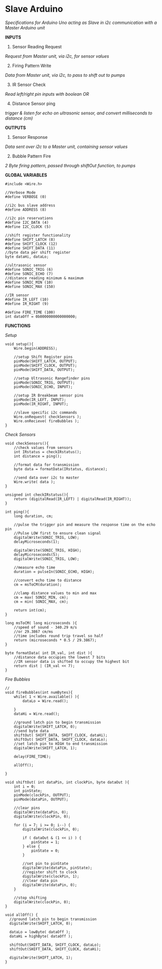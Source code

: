 # Slave Arduino

*Specifications for Arduino Uno acting as Slave in i2c communication with a Master Arduino unit*

**INPUTS**

1) Sensor Reading Request

*Request from Master unit, via i2c, for sensor values*

2) Firing Pattern Write

*Data from Master unit, via i2c, to pass to shift out to pumps*

3) IR Sensor Check

*Read left/right pin inputs with boolean OR*

4) Distance Sensor ping

*trigger & listen for echo on ultrasonic sensor, and convert milliseconds to distance (cm)*

**OUTPUTS**

1) Sensor Response

*Data sent over i2c to a Master unit, containing sensor values*

2) Bubble Pattern Fire

*2 Byte firing pattern, passed through shiftOut function, to pumps*

**GLOBAL VARIABLES**
```Arduino
#include <Wire.h>

//Verbose Mode
#define VERBOSE (0)

//i2c bus slave address
#define ADDRESS (8)

//i2c pin reservations
#define I2C_DATA (4)
#define I2C_CLOCK (5)

//shift register functionality
#define SHIFT_LATCH (8)
#define SHIFT_CLOCK (12)
#define SHIFT_DATA (11)
//byte data per shift register
byte dataHi, dataLo;

//ultrasonic sensor
#define SONIC_TRIG (6)
#define SONIC_ECHO (7)
//distance reading minimum & maximum
#define SONIC_MIN (10)
#define SONIC_MAX (150)

//IR sensor
#define IR_LEFT (10)
#define IR_RIGHT (9)

#define FIRE_TIME (100)
int dataOff = 0b0000000000000000;
```

**FUNCTIONS**

*Setup*
```Arduino
void setup(){
	Wire.begin(ADDRESS);

	//setup Shift Register pins
	pinMode(SHIFT_LATCH, OUTPUT);
	pinMode(SHIFT_CLOCK, OUTPUT);
	pinMode(SHIFT_DATA, OUTPUT);

	//setup Ultrasonic Rangefinder pins
	pinMode(SONIC_TRIG, OUTPUT);
	pinMode(SONIC_ECHO, INPUT);

	//setup IR Breakbeam sensor pins
	pinMode(IR_LEFT, INPUT);
	pinMode(IR_RIGHT, INPUT);

	//slave specific i2c commands
	Wire.onRequest( checkSensors );
	Wire.onRecieve( fireBubbles );
}
```

*Check Sensors*
```Arduino
void checkSensors(){
	//check values from sensors
	int IRstatus = checkIRstatus();
	int distance = ping();
	
	//format data for transmission
	byte data = formatData(IRstatus, distance);

	//send data over i2c to master
	Wire.write( data );
}

unsigned int checkIRstatus(){
	return (digitalRead(IR_LEFT) | digitalRead(IR_RIGHT));
}

int ping(){
	long duration, cm;

	//pulse the trigger pin and measure the response time on the echo pin
	//Pulse LOW first to ensure clean signal
	digitalWrite(SONIC_TRIG, LOW);
	delayMicroseconds(1);
	
	digitalWrite(SONIC_TRIG, HIGH);
	delayMicroseconds(5);
	digitalWrite(SONIC_TRIG, LOW);

	//measure echo time
	duration = pulseIn(SONIC_ECHO, HIGH);

	//convert echo time to distance
	cm = msToCM(duration);

	//clamp distance values to min and max
	cm = max( SONIC_MIN, cm);
	cm = min( SONIC_MAX, cm);

	return int(cm);
}

long msToCM( long microseconds ){
	//speed of sound - 340.29 m/s
	//or 29.3867 cm/ms
	//time includes round trip travel so half
	return (microseconds * 0.5 / 29.3867);
}

byte formatData( int IR_val, int dist ){
	//distance data occupies the lowest 7 bits
	//IR sensor data is shifted to occupy the highest bit
	return dist | (IR_val << 7);
}
```

*Fire Bubbles*
```Arduino
//
void fireBubbles(int numBytes){
	while( 1 < Wire.available() ){
		dataLo = Wire.read();

	}
	dataHi = Wire.read();

	//ground latch pin to begin transmission
	digitalWrite(SHIFT_LATCH, 0);
	//send byte data
	shiftOut( SHIFT_DATA, SHIFT_CLOCK, dataHi);
	shiftOut( SHIFT_DATA, SHIFT_CLOCK, dataLo);
	//set latch pin to HIGH to end transmission
	digitalWrite(SHIFT_LATCH, 1);

	delay(FIRE_TIME);

	allOff();

}

void shiftOut( int dataPin, int clockPin, byte dataOut ){
	int i = 0;
	int pinState;
	pinMode(clockPin, OUTPUT);
	pinMode(dataPin, OUTPUT);

	//clear pins
	digitalWrite(dataPin, 0);
	digitalWrite(clockPin, 0);
	
	for (i = 7; i >= 0; i--) {
    	digitalWrite(clockPin, 0);

    	if ( dataOut & (1 << i) ) {
      		pinState = 1;
    	} else {
      		pinState = 0;
    	}

    	//set pin to pinState
    	digitalWrite(dataPin, pinState);
    	//register shift to clock
    	digitalWrite(clockPin, 1);
    	//clear data pin
    	digitalWrite(dataPin, 0);
  	}

  	//stop shifting
  	digitalWrite(clockPin, 0);
}

void allOff() {
  //ground latch pin to begin transmission
  digitalWrite(SHIFT_LATCH, 0);

  dataLo = lowByte( dataOff );
  dataHi = highByte( dataOff );

  shiftOut(SHIFT_DATA, SHIFT_CLOCK, dataLo);
  shiftOut(SHIFT_DATA, SHIFT_CLOCK, dataHi);

  digitalWrite(SHIFT_LATCH, 1);
}
```